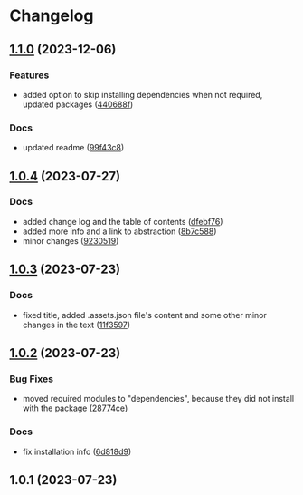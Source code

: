 # Changelog

## [1.1.0](https://github.com/v1ggs/abstraction-dsl/compare/1.0.4...1.1.0) (2023-12-06)


### Features

* added option to skip installing dependencies when not required, updated packages ([440688f](https://github.com/v1ggs/abstraction-dsl/commit/440688f80c8ede2ad9f778b8fd81516d9c9f2a11))


### Docs

* updated readme ([99f43c8](https://github.com/v1ggs/abstraction-dsl/commit/99f43c80063719224c5b710570bd37f13ef52604))

## [1.0.4](https://github.com/v1ggs/abstraction-dsl/compare/1.0.3...1.0.4) (2023-07-27)


### Docs

* added change log and the table of contents ([dfebf76](https://github.com/v1ggs/abstraction-dsl/commit/dfebf76c328aa83b0c29e673e9c5b415d86c55ea))
* added more info and a link to abstraction ([8b7c588](https://github.com/v1ggs/abstraction-dsl/commit/8b7c5885a74ea5b78483215507fed6cd6158fdf4))
* minor changes ([9230519](https://github.com/v1ggs/abstraction-dsl/commit/9230519a6b67d4ab15a47cf20c2502cd4df0d9c4))

## [1.0.3](https://github.com/v1ggs/abstraction-dsl/compare/1.0.2...1.0.3) (2023-07-23)


### Docs

* fixed title, added .assets.json file's content and some other minor changes in the text ([11f3597](https://github.com/v1ggs/abstraction-dsl/commit/11f35977750ed1e3a7656972fe272089a0458a4c))

## [1.0.2](https://github.com/v1ggs/abstraction-dsl/compare/1.0.1...1.0.2) (2023-07-23)


### Bug Fixes

* moved required modules to "dependencies", because they did not install with the package ([28774ce](https://github.com/v1ggs/abstraction-dsl/commit/28774ce173603633c1d64719a0e50373b41e87bb))


### Docs

* fix installation info ([6d818d9](https://github.com/v1ggs/abstraction-dsl/commit/6d818d96921faa15b96dbc1435985ea427f091b6))

## 1.0.1 (2023-07-23)
